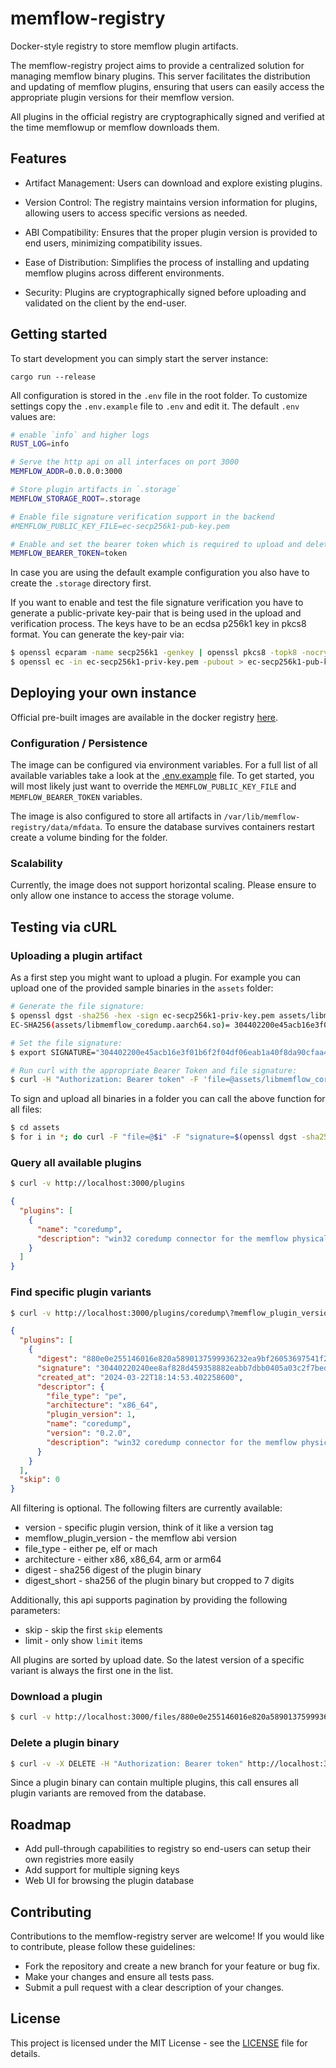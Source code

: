 # memflow-registry

Docker-style registry to store memflow plugin artifacts.

The memflow-registry project aims to provide a centralized solution for managing memflow binary plugins. This server facilitates the distribution and updating of memflow plugins, ensuring that users can easily access the appropriate plugin versions for their memflow version.

All plugins in the official registry are cryptographically signed and verified at the time memflowup or memflow downloads them.

## Features

- Artifact Management: Users can download and explore existing plugins.

- Version Control: The registry maintains version information for plugins, allowing users to access specific versions as needed.

- ABI Compatibility: Ensures that the proper plugin version is provided to end users, minimizing compatibility issues.

- Ease of Distribution: Simplifies the process of installing and updating memflow plugins across different environments.

- Security: Plugins are cryptographically signed before uploading and validated on the client by the end-user.

## Getting started

To start development you can simply start the server instance:
```
cargo run --release
```

All configuration is stored in the `.env` file in the root folder.
To customize settings copy the `.env.example` file to `.env` and edit it.
The default `.env` values are:
```bash
# enable `info` and higher logs
RUST_LOG=info

# Serve the http api on all interfaces on port 3000
MEMFLOW_ADDR=0.0.0.0:3000

# Store plugin artifacts in `.storage`
MEMFLOW_STORAGE_ROOT=.storage

# Enable file signature verification support in the backend
#MEMFLOW_PUBLIC_KEY_FILE=ec-secp256k1-pub-key.pem

# Enable and set the bearer token which is required to upload and delete artifacts
MEMFLOW_BEARER_TOKEN=token
```

In case you are using the default example configuration you also have to create the `.storage` directory first.

If you want to enable and test the file signature verification you have to generate a public-private key-pair that is being used in the upload and verification process.
The keys have to be an ecdsa p256k1 key in pkcs8 format. You can generate the key-pair via:
```bash
$ openssl ecparam -name secp256k1 -genkey | openssl pkcs8 -topk8 -nocrypt -out ec-secp256k1-priv-key.pem
$ openssl ec -in ec-secp256k1-priv-key.pem -pubout > ec-secp256k1-pub-key.pem
```

## Deploying your own instance

Official pre-built images are available in the docker registry [here](https://hub.docker.com/r/ko1n/memflow-registry).

### Configuration / Persistence

The image can be configured via environment variables. For a full list of all available variables take a look at the [.env.example](.env.example) file. To get started, you will most likely just want to override the `MEMFLOW_PUBLIC_KEY_FILE` and `MEMFLOW_BEARER_TOKEN` variables.

The image is also configured to store all artifacts in `/var/lib/memflow-registry/data/mfdata`. To ensure the database survives containers restart create a volume binding for the folder.

### Scalability

Currently, the image does not support horizontal scaling. Please ensure to only allow one instance to access the storage volume.

## Testing via cURL

### Uploading a plugin artifact

As a first step you might want to upload a plugin. For example you can upload one of the provided sample binaries in the `assets` folder:
```bash
# Generate the file signature:
$ openssl dgst -sha256 -hex -sign ec-secp256k1-priv-key.pem assets/libmemflow_coredump.aarch64.so
EC-SHA256(assets/libmemflow_coredump.aarch64.so)= 304402200e45acb16e3f01b6f2f04df06eab1a40f8da90cfaa49a8ad987d013a41c7e647022065ff4ab45e543e5c068e4398c0703cf3142ffa6aee31892672dc6937f624e10a

# Set the file signature:
$ export SIGNATURE="304402200e45acb16e3f01b6f2f04df06eab1a40f8da90cfaa49a8ad987d013a41c7e647022065ff4ab45e543e5c068e4398c0703cf3142ffa6aee31892672dc6937f624e10a"

# Run curl with the appropriate Bearer Token and file signature:
$ curl -H "Authorization: Bearer token" -F 'file=@assets/libmemflow_coredump.aarch64.so' -F "signature=$SIGNATURE" http://localhost:3000/files
```

To sign and upload all binaries in a folder you can call the above function for all files:
```bash
$ cd assets
$ for i in *; do curl -F "file=@$i" -F "signature=$(openssl dgst -sha256 -hex -sign ../ec-secp256k1-priv-key.pem $i | cut -d' ' -f2)" http://localhost:3000/files; done
```

### Query all available plugins

```bash
$ curl -v http://localhost:3000/plugins
```
```json
{
  "plugins": [
    {
      "name": "coredump",
      "description": "win32 coredump connector for the memflow physical memory introspection framework"
    }
  ]
}
```

### Find specific plugin variants

```bash
$ curl -v http://localhost:3000/plugins/coredump\?memflow_plugin_version\=1\&file_type\=pe\&architecture\=x86_64
```
```json
{
  "plugins": [
    {
      "digest": "880e0e255146016e820a5890137599936232ea9bf26053697541f2c579921065",
      "signature": "30440220240ee8af828d459358882eabb7dbb0405a03c2f7bedd9504ec32190267ce9b27022057bdcef318eb0616fc030d028d4d6a1a802f4e6b95567e66a290380e2702f78d",
      "created_at": "2024-03-22T18:14:53.402258600",
      "descriptor": {
        "file_type": "pe",
        "architecture": "x86_64",
        "plugin_version": 1,
        "name": "coredump",
        "version": "0.2.0",
        "description": "win32 coredump connector for the memflow physical memory introspection framework"
      }
    }
  ],
  "skip": 0
}
```

All filtering is optional. The following filters are currently available:
- version - specific plugin version, think of it like a version tag
- memflow_plugin_version - the memflow abi version
- file_type - either pe, elf or mach
- architecture - either x86, x86_64, arm or arm64
- digest - sha256 digest of the plugin binary
- digest_short - sha256 of the plugin binary but cropped to 7 digits

Additionally, this api supports pagination by providing the following parameters:
- skip - skip the first `skip` elements
- limit - only show `limit` items

All plugins are sorted by upload date. So the latest version of a specific variant is always the first one in the list.

### Download a plugin

```bash
$ curl -v http://localhost:3000/files/880e0e255146016e820a5890137599936232ea9bf26053697541f2c579921065 --output file.dll
```

### Delete a plugin binary

```bash
$ curl -v -X DELETE -H "Authorization: Bearer token" http://localhost:3000/files/880e0e255146016e820a5890137599936232ea9bf26053697541f2c579921065
```

Since a plugin binary can contain multiple plugins, this call ensures all plugin variants are removed from the database.

## Roadmap

- Add pull-through capabilities to registry so end-users can setup their own registries more easily
- Add support for multiple signing keys
- Web UI for browsing the plugin database

## Contributing

Contributions to the memflow-registry server are welcome! If you would like to contribute, please follow these guidelines:

- Fork the repository and create a new branch for your feature or bug fix.
- Make your changes and ensure all tests pass.
- Submit a pull request with a clear description of your changes.

## License

This project is licensed under the MIT License - see the [LICENSE](LICENSE) file for details.
